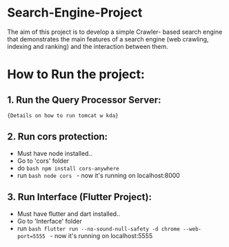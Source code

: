 # Search-Engine-Project

The aim of this project is to develop a simple Crawler- based search engine that demonstrates the main features of a search engine (web crawling, indexing and ranking) and the interaction between them.

# How to Run the project:

## 1. Run the Query Processor Server:

    {Details on how to run tomcat w kda}

## 2. Run cors protection:

- Must have node installed..
- Go to 'cors' folder
- do ```bash npm install cors-anywhere ```
- run ```bash node cors ``` - now it's running on localhost:8000

## 3. Run Interface (Flutter Project):

- Must have flutter and dart installed..
- Go to 'Interface' folder
- run ```bash flutter run --no-sound-null-safety -d chrome --web-port=5555 ``` - now it's running on localhost:5555
